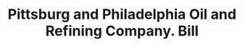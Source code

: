 ---
doi: 10.7916/D86M4JWW
date_other: '1900'
date_other_textual: 1900-1909
form: printed ephemera
genre:
- Invoices
name:
- Pittsburg and Philadelphia Oil and Refining Company
object_in_context_url: https://biggert.cul.columbia.edu/items/view/ave_biggert_00795
subject_hierarchical_geographic:
- Camden, New Jersey, United States
subject_name:
- Pittsburg and Philadelphia Oil and Refining Company
title: Pittsburg and Philadelphia Oil and Refining Company. Bill
sort_title: Pittsburg and Philadelphia Oil and Refining Company. Bill
call_number: ave_biggert_00795
coordinates:
- 39.94°,-75.105°
pid: ave_biggert_00795
identifiers: ave_biggert_00795
thumbnail: https://derivativo-3.library.columbia.edu/iiif/2/ldpd:345447/full/!256,256/0/native.jpg
permalink: "/items/ave_biggert_00795/"
layout: iiif-image-page
---